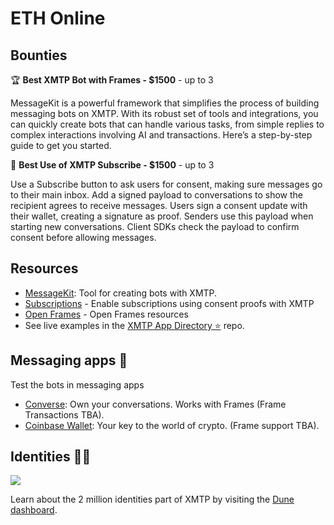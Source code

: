# ETH Online

## Bounties

🏆 **Best XMTP Bot with Frames - $1500** - up to 3

MessageKit is a powerful framework that simplifies the process of building messaging bots on XMTP. With its robust set of tools and integrations, you can quickly create bots that can handle various tasks, from simple replies to complex interactions involving AI and transactions. Here’s a step-by-step guide to get you started.

🔔 **Best Use of XMTP Subscribe - $1500** - up to 3

Use a Subscribe button to ask users for consent, making sure messages go to their main inbox. Add a signed payload to conversations to show the recipient agrees to receive messages. Users sign a consent update with their wallet, creating a signature as proof. Senders use this payload when starting new conversations. Client SDKs check the payload to confirm consent before allowing messages.

## Resources

- [MessageKit](https://message-kit.vercel.app/): Tool for creating bots with XMTP.
- [Subscriptions](/consent/subscribe) - Enable subscriptions using consent proofs with XMTP
- [Open Frames](https://message-kit.vercel.app/frames) - Open Frames resources
- See live examples in the [XMTP App Directory ⭐️](https://github.com/xmtp/awesome-xmtp) repo.

## Messaging apps 💬

Test the bots in messaging apps

- [Converse](https://getconverse.app/): Own your conversations. Works with Frames (Frame Transactions TBA).
- [Coinbase Wallet](https://www.coinbase.com/wallet): Your key to the world of crypto. (Frame support TBA).

## Identities 🥷🏻

![](https://github.com/xmtp/awesome-xmtp/assets/1447073/9bb4f8c2-321e-4b6d-b52e-2105d69c4d47)

Learn about the 2 million identities part of XMTP by visiting the [Dune dashboard](https://dune.com/xmtp_team/dash).
